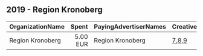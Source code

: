 ## 2019 - Region Kronoberg 
|OrganizationName|Spent|PayingAdvertiserNames|CreativeUrls|Impressions|Genders|AgeBrackets|CountryCodes|BillingAddresses|CandidateBallotInformation|
|:---|---:|:---|:---|---:|:---|:---|:---|:---|:---|
|Region Kronoberg|5.00 EUR|Region Kronoberg|[7](https://www.snap.com/political-ads/asset/a43fc7b9c719178f19a311dc51f35b6c5db01db4a70b73e9bbac8dded67aee47?mediaType=mp4),[8](https://www.snap.com/political-ads/asset/dafa96454585aeca6085c5446e54d125c82f03353d40aca24f9b58e5ef5fa85b?mediaType=jpg),[9](https://www.snap.com/political-ads/asset/51061091f6a1d1795bf1c4ae0aab07f82d60cffce5f8c2d06fa89d53284ac427?mediaType=jpg)|12,782||17-35|sweden|"Nygatan 20,Växjö,35231,SE"||
